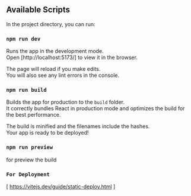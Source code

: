 ## Available Scripts

In the project directory, you can run:

### `npm run dev`

Runs the app in the development mode.\
Open [http://localhost:5173/] to view it in the browser.

The page will reload if you make edits.\
You will also see any lint errors in the console.

### `npm run build`

Builds the app for production to the `build` folder.\
It correctly bundles React in production mode and optimizes the build for the best performance.

The build is minified and the filenames include the hashes.\
Your app is ready to be deployed!

### `npm run preview`

for preview the build


### `For Deployment`

[ https://vitejs.dev/guide/static-deploy.html ]
